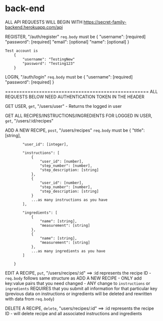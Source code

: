 # back-end

ALL API REQUESTS WILL BEGIN WITH 
        https://secret-family-backend.herokuapp.com/api

REGISTER, "/auth/register"
    `req.body` must be 
        {
            "username": [required]
            "password": [required]
            "email": [optional]
            "name": [optional]
        }

    Test account is 
        {
            "username": "TestingNew"
            "password": "Testing123"
        }

LOGIN, "/auth/login"
    `req.body` must be 
        {
            "username": [required]
            "password": [required]
        }

===================================================
ALL REQUESTS BELOW NEED AUTHENTICATION TOKEN IN THE HEADER

GET USER, `get`, "/users/user"
    - Returns the logged in user

GET ALL RECIPES/INSTRUCTIONS/INGREDIENTS FOR LOGGED IN USER, `get`, "/users/:id/recipes"

ADD A NEW RECIPE, `post`, "/users/recipes"
    `req.body` must be 
        {
            "title": [string],

            "user_id": [integer],

            "instructions": [
                {
                    "user_id": [number],
                    "step_number": [number],
                    "step_description: [string]
                },
                {
                    "user_id": [number],
                    "step_number": [number],
                    "step_description: [string]
                }
                ...as many instructions as you have
            ],

            "ingredients": [
                {
                    "name": [string],
                    "measurement": [string]
                },
                {
                    "name": [string],
                    "measurement": [string]
                },
                ...as many ingredients as you have
            ]

        }

EDIT A RECIPE, `put`, "/users/recipes/:id" ==> :id represents the recipe ID
    - `req.body` follows same structure as ADD A NEW RECIPE
    - ONLY add key:value pairs that you need changed
    - ANY change to `instructions` or `ingredients` REQUIRES that you submit all information for that particular key
        (previous data on instructions or ingredients will be deleted and rewritten with data from `req.body`)

DELETE A RECIPE, `delete`, "users/recipes/:id" ==> :id represents the recipe ID
    - will delete recipe and all associated instructions and ingredients